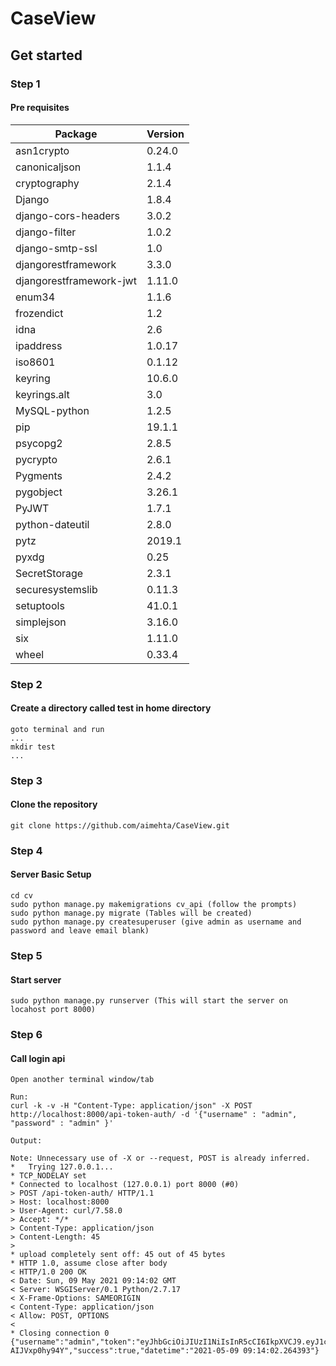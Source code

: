 # CaseView #
## Get started ##
### Step 1  ###
#### Pre requisites

|    Package           |       Version |
|-----------------------| ------- |
|asn1crypto          |    0.24.0|
|canonicaljson       |    1.1.4|
|cryptography        |    2.1.4|
|Django              |    1.8.4|
|django-cors-headers |    3.0.2|
|django-filter       |    1.0.2|
|django-smtp-ssl     |    1.0|
|djangorestframework |    3.3.0|
|djangorestframework-jwt| 1.11.0|
|enum34              |    1.1.6|
|frozendict          |    1.2|
|idna                |    2.6|
|ipaddress           |    1.0.17|
|iso8601             |    0.1.12|
|keyring             |    10.6.0|
|keyrings.alt        |    3.0|
|MySQL-python        |    1.2.5|
|pip                 |    19.1.1|
|psycopg2            |    2.8.5|
|pycrypto            |    2.6.1|
|Pygments            |    2.4.2|
|pygobject           |    3.26.1|
|PyJWT               |    1.7.1|
|python-dateutil     |    2.8.0|
|pytz                |    2019.1|
|pyxdg               |    0.25|
|SecretStorage       |    2.3.1|
|securesystemslib    |    0.11.3|
|setuptools          |    41.0.1|
|simplejson          |    3.16.0|
|six                 |    1.11.0|
|wheel               |    0.33.4|
    
### Step 2  ###

#### Create a directory called test in home directory

    goto terminal and run 
    ...
    mkdir test
    ...
   
    

### Step 3  ###
#### Clone the repository

    git clone https://github.com/aimehta/CaseView.git



### Step 4  ###
#### Server Basic Setup  ####

    cd cv
    sudo python manage.py makemigrations cv_api (follow the prompts)
    sudo python manage.py migrate (Tables will be created)
    sudo python manage.py createsuperuser (give admin as username and password and leave email blank)
    

### Step 5  ###
#### Start server  ####

    sudo python manage.py runserver (This will start the server on locahost port 8000)
    
### Step 6  ###
#### Call login api  ####

    Open another terminal window/tab
    
    Run:
    curl -k -v -H "Content-Type: application/json" -X POST http://localhost:8000/api-token-auth/ -d '{"username" : "admin", "password" : "admin" }'
    
    Output:
    
    Note: Unnecessary use of -X or --request, POST is already inferred.
    *   Trying 127.0.0.1...
    * TCP_NODELAY set
    * Connected to localhost (127.0.0.1) port 8000 (#0)
    > POST /api-token-auth/ HTTP/1.1
    > Host: localhost:8000
    > User-Agent: curl/7.58.0
    > Accept: */*
    > Content-Type: application/json
    > Content-Length: 45
    > 
    * upload completely sent off: 45 out of 45 bytes
    * HTTP 1.0, assume close after body
    < HTTP/1.0 200 OK
    < Date: Sun, 09 May 2021 09:14:02 GMT
    < Server: WSGIServer/0.1 Python/2.7.17
    < X-Frame-Options: SAMEORIGIN
    < Content-Type: application/json
    < Allow: POST, OPTIONS
    < 
    * Closing connection 0
    {"username":"admin","token":"eyJhbGciOiJIUzI1NiIsInR5cCI6IkpXVCJ9.eyJ1c2VybmFtZSI6ImFkbWluIiwidXNlcl9pZCI6MSwiZW1haWwiOiIiLCJleHAiOjE2MjA1NTUyNDJ9.1LASLXNiECGtX41LwmC21AYx5JfDd8-AIJVxp0hy94Y","success":true,"datetime":"2021-05-09 09:14:02.264393"}
    
 
    
    




